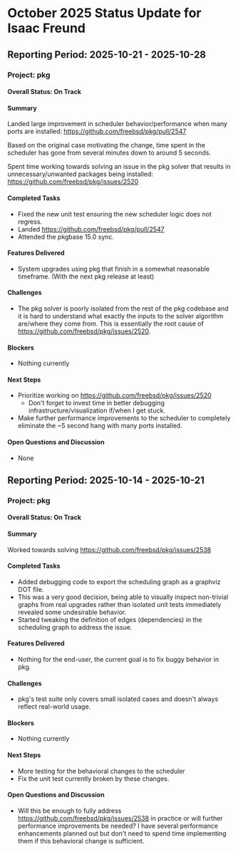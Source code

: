 # October 2025 Status Update for Isaac Freund

[//]: <> (### Add weekly updates in reverse chronological order. ###)

## **Reporting Period:** 2025-10-21 - 2025-10-28

### Project: pkg
#### **Overall Status:** On Track
#### **Summary**

Landed large improvement in scheduler behavior/performance when many ports are installed: https://github.com/freebsd/pkg/pull/2547

Based on the original case motivating the change, time spent in the scheduler has gone from several minutes down to around 5 seconds.

Spent time working towards solving an issue in the pkg solver that results in unnecessary/unwanted packages being installed: https://github.com/freebsd/pkg/issues/2520

#### **Completed Tasks**

- Fixed the new unit test ensuring the new scheduler logic does not regress.
- Landed https://github.com/freebsd/pkg/pull/2547
- Attended the pkgbase 15.0 sync.

#### **Features Delivered**

- System upgrades using pkg that finish in a somewhat reasonable timeframe. (With the next pkg release at least)

#### **Challenges**

- The pkg solver is poorly isolated from the rest of the pkg codebase and it is hard to understand what exactly the inputs to the solver algorithm are/where they come from. This is essentially the root cause of https://github.com/freebsd/pkg/issues/2520.

#### **Blockers**

- Nothing currently

#### **Next Steps**

- Prioritize working on https://github.com/freebsd/pkg/issues/2520
    - Don't forget to invest time in better debugging infrastructure/visualization if/when I get stuck.
- Make further performance improvements to the scheduler to completely eliminate the ~5 second hang with many ports installed.

#### **Open Questions and Discussion**

- None

## **Reporting Period:** 2025-10-14 - 2025-10-21

### Project: pkg
#### **Overall Status:** On Track
#### **Summary**

Worked towards solving https://github.com/freebsd/pkg/issues/2538

#### **Completed Tasks**

- Added debugging code to export the scheduling graph as a graphviz DOT file.
- This was a very good decision, being able to visually inspect non-trivial graphs from real upgrades rather than isolated unit tests immediately revealed some undesirable behavior.
- Started tweaking the definition of edges (dependencies) in the scheduling graph to address the issue.

#### **Features Delivered**

- Nothing for the end-user, the current goal is to fix buggy behavior in pkg.

#### **Challenges**

- pkg's test suite only covers small isolated cases and doesn't always reflect real-world usage.

#### **Blockers**

- Nothing currently

#### **Next Steps**

- More testing for the behavioral changes to the scheduler
- Fix the unit test currently broken by these changes.

#### **Open Questions and Discussion**

- Will this be enough to fully address https://github.com/freebsd/pkg/issues/2538 in practice or will further performance improvements be needed? I have several performance enhancements planned out but don't need to spend time implementing them if this behavioral change is sufficient.

[//]: <> (##########################################################)

